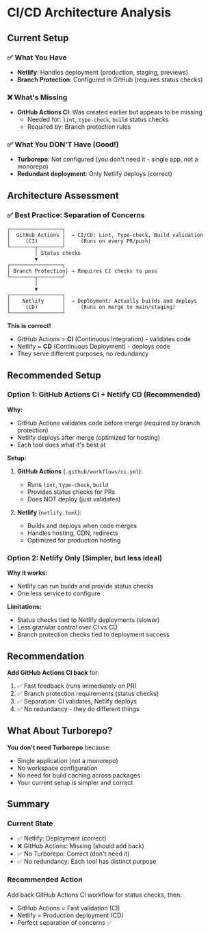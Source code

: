 # CI/CD Architecture Analysis

## Current Setup

### ✅ What You Have
- **Netlify**: Handles deployment (production, staging, previews)
- **Branch Protection**: Configured in GitHub (requires status checks)

### ❌ What's Missing
- **GitHub Actions CI**: Was created earlier but appears to be missing
  - Needed for: `lint`, `type-check`, `build` status checks
  - Required by: Branch protection rules

### ✅ What You DON'T Have (Good!)
- **Turborepo**: Not configured (you don't need it - single app, not a monorepo)
- **Redundant deployment**: Only Netlify deploys (correct)

## Architecture Assessment

### ✅ Best Practice: Separation of Concerns

```
┌─────────────────┐
│  GitHub Actions │  → CI/CD: Lint, Type-check, Build validation
│     (CI)        │     (Runs on every PR/push)
└────────┬────────┘
         │ Status checks
         ▼
┌─────────────────┐
│ Branch Protection│ → Requires CI checks to pass
└────────┬────────┘
         │
         ▼
┌─────────────────┐
│    Netlify      │  → Deployment: Actually builds and deploys
│     (CD)        │     (Runs on merge to main/staging)
└─────────────────┘
```

**This is correct!**
- GitHub Actions = **CI** (Continuous Integration) - validates code
- Netlify = **CD** (Continuous Deployment) - deploys code
- They serve different purposes, no redundancy

## Recommended Setup

### Option 1: GitHub Actions CI + Netlify CD (Recommended)

**Why:**
- GitHub Actions validates code before merge (required by branch protection)
- Netlify deploys after merge (optimized for hosting)
- Each tool does what it's best at

**Setup:**
1. **GitHub Actions** (`.github/workflows/ci.yml`):
   - Runs `lint`, `type-check`, `build`
   - Provides status checks for PRs
   - Does NOT deploy (just validates)

2. **Netlify** (`netlify.toml`):
   - Builds and deploys when code merges
   - Handles hosting, CDN, redirects
   - Optimized for production hosting

### Option 2: Netlify Only (Simpler, but less ideal)

**Why it works:**
- Netlify can run builds and provide status checks
- One less service to configure

**Limitations:**
- Status checks tied to Netlify deployments (slower)
- Less granular control over CI vs CD
- Branch protection checks tied to deployment success

## Recommendation

**Add GitHub Actions CI back** for:
1. ✅ Fast feedback (runs immediately on PR)
2. ✅ Branch protection requirements (status checks)
3. ✅ Separation: CI validates, Netlify deploys
4. ✅ No redundancy - they do different things

## What About Turborepo?

**You don't need Turborepo** because:
- Single application (not a monorepo)
- No workspace configuration
- No need for build caching across packages
- Your current setup is simpler and correct

## Summary

### Current State
- ✅ Netlify: Deployment (correct)
- ❌ GitHub Actions: Missing (should add back)
- ✅ No Turborepo: Correct (don't need it)
- ✅ No redundancy: Each tool has distinct purpose

### Recommended Action
Add back GitHub Actions CI workflow for status checks, then:
- GitHub Actions = Fast validation (CI)
- Netlify = Production deployment (CD)
- Perfect separation of concerns ✅

